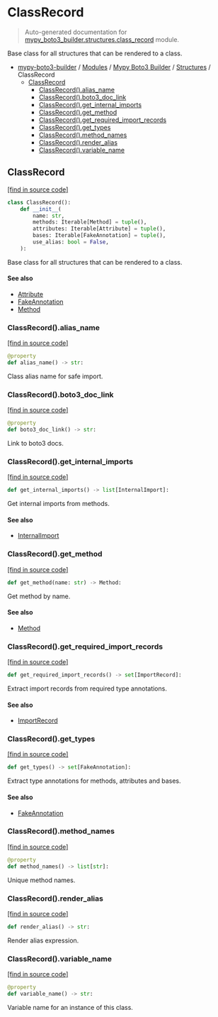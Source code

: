 # ClassRecord

> Auto-generated documentation for [mypy_boto3_builder.structures.class_record](https://github.com/vemel/mypy_boto3_builder/blob/main/mypy_boto3_builder/structures/class_record.py) module.

Base class for all structures that can be rendered to a class.

- [mypy-boto3-builder](../../README.md#mypy_boto3_builder) / [Modules](../../MODULES.md#mypy-boto3-builder-modules) / [Mypy Boto3 Builder](../index.md#mypy-boto3-builder) / [Structures](index.md#structures) / ClassRecord
    - [ClassRecord](#classrecord)
        - [ClassRecord().alias_name](#classrecordalias_name)
        - [ClassRecord().boto3_doc_link](#classrecordboto3_doc_link)
        - [ClassRecord().get_internal_imports](#classrecordget_internal_imports)
        - [ClassRecord().get_method](#classrecordget_method)
        - [ClassRecord().get_required_import_records](#classrecordget_required_import_records)
        - [ClassRecord().get_types](#classrecordget_types)
        - [ClassRecord().method_names](#classrecordmethod_names)
        - [ClassRecord().render_alias](#classrecordrender_alias)
        - [ClassRecord().variable_name](#classrecordvariable_name)

## ClassRecord

[[find in source code]](https://github.com/vemel/mypy_boto3_builder/blob/main/mypy_boto3_builder/structures/class_record.py#L15)

```python
class ClassRecord():
    def __init__(
        name: str,
        methods: Iterable[Method] = tuple(),
        attributes: Iterable[Attribute] = tuple(),
        bases: Iterable[FakeAnnotation] = tuple(),
        use_alias: bool = False,
    ):
```

Base class for all structures that can be rendered to a class.

#### See also

- [Attribute](attribute.md#attribute)
- [FakeAnnotation](../type_annotations/fake_annotation.md#fakeannotation)
- [Method](method.md#method)

### ClassRecord().alias_name

[[find in source code]](https://github.com/vemel/mypy_boto3_builder/blob/main/mypy_boto3_builder/structures/class_record.py#L44)

```python
@property
def alias_name() -> str:
```

Class alias name for safe import.

### ClassRecord().boto3_doc_link

[[find in source code]](https://github.com/vemel/mypy_boto3_builder/blob/main/mypy_boto3_builder/structures/class_record.py#L37)

```python
@property
def boto3_doc_link() -> str:
```

Link to boto3 docs.

### ClassRecord().get_internal_imports

[[find in source code]](https://github.com/vemel/mypy_boto3_builder/blob/main/mypy_boto3_builder/structures/class_record.py#L87)

```python
def get_internal_imports() -> list[InternalImport]:
```

Get internal imports from methods.

#### See also

- [InternalImport](../type_annotations/internal_import.md#internalimport)

### ClassRecord().get_method

[[find in source code]](https://github.com/vemel/mypy_boto3_builder/blob/main/mypy_boto3_builder/structures/class_record.py#L114)

```python
def get_method(name: str) -> Method:
```

Get method by name.

#### See also

- [Method](method.md#method)

### ClassRecord().get_required_import_records

[[find in source code]](https://github.com/vemel/mypy_boto3_builder/blob/main/mypy_boto3_builder/structures/class_record.py#L74)

```python
def get_required_import_records() -> set[ImportRecord]:
```

Extract import records from required type annotations.

#### See also

- [ImportRecord](../import_helpers/import_record.md#importrecord)

### ClassRecord().get_types

[[find in source code]](https://github.com/vemel/mypy_boto3_builder/blob/main/mypy_boto3_builder/structures/class_record.py#L61)

```python
def get_types() -> set[FakeAnnotation]:
```

Extract type annotations for methods, attributes and bases.

#### See also

- [FakeAnnotation](../type_annotations/fake_annotation.md#fakeannotation)

### ClassRecord().method_names

[[find in source code]](https://github.com/vemel/mypy_boto3_builder/blob/main/mypy_boto3_builder/structures/class_record.py#L107)

```python
@property
def method_names() -> list[str]:
```

Unique method names.

### ClassRecord().render_alias

[[find in source code]](https://github.com/vemel/mypy_boto3_builder/blob/main/mypy_boto3_builder/structures/class_record.py#L55)

```python
def render_alias() -> str:
```

Render alias expression.

### ClassRecord().variable_name

[[find in source code]](https://github.com/vemel/mypy_boto3_builder/blob/main/mypy_boto3_builder/structures/class_record.py#L100)

```python
@property
def variable_name() -> str:
```

Variable name for an instance of this class.
